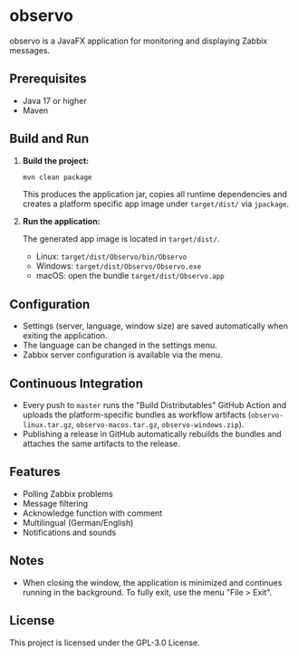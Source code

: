# observo

observo is a JavaFX application for monitoring and displaying Zabbix messages.

## Prerequisites
- Java 17 or higher
- Maven

## Build and Run

1. **Build the project:**

   ```sh
   mvn clean package
   ```

   This produces the application jar, copies all runtime dependencies and creates a platform specific app image under `target/dist/` via `jpackage`.

2. **Run the application:**

   The generated app image is located in `target/dist/`.

   - Linux: `target/dist/Observo/bin/Observo`
   - Windows: `target/dist/Observo/Observo.exe`
   - macOS: open the bundle `target/dist/Observo.app`

## Configuration
- Settings (server, language, window size) are saved automatically when exiting the application.
- The language can be changed in the settings menu.
- Zabbix server configuration is available via the menu.

## Continuous Integration
- Every push to `master` runs the "Build Distributables" GitHub Action and uploads the platform-specific bundles as workflow artifacts (`observo-linux.tar.gz`, `observo-macos.tar.gz`, `observo-windows.zip`).
- Publishing a release in GitHub automatically rebuilds the bundles and attaches the same artifacts to the release.

## Features
- Polling Zabbix problems
- Message filtering
- Acknowledge function with comment
- Multilingual (German/English)
- Notifications and sounds

## Notes
- When closing the window, the application is minimized and continues running in the background. To fully exit, use the menu "File > Exit".

## License
This project is licensed under the GPL-3.0 License.
